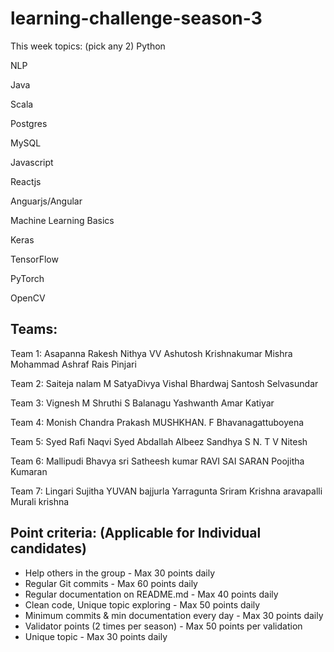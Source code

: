 # learning-challenge-season-3

This week topics: (pick any 2)
Python

NLP

Java

Scala

Postgres

MySQL

Javascript

Reactjs

Anguarjs/Angular

Machine Learning Basics

Keras

TensorFlow

PyTorch

OpenCV

## Teams:

Team 1:
Asapanna Rakesh
Nithya VV
Ashutosh Krishnakumar Mishra
Mohammad Ashraf Rais Pinjari 

Team 2:
Saiteja nalam
M SatyaDivya
Vishal Bhardwaj
Santosh Selvasundar

Team 3:
Vignesh M
Shruthi S
Balanagu Yashwanth
Amar Katiyar

Team 4:
Monish
Chandra Prakash
MUSHKHAN. F
Bhavanagattuboyena

Team 5:
Syed Rafi Naqvi
Syed  Abdallah Albeez
Sandhya S
N. T V Nitesh

Team 6:
Mallipudi Bhavya sri
Satheesh kumar
RAVI SAI SARAN
Poojitha Kumaran 

Team 7:
Lingari Sujitha
YUVAN bajjurla
Yarragunta  Sriram Krishna
aravapalli Murali krishna

## Point criteria: (Applicable for Individual candidates)
- Help others in the group - Max 30 points daily
- Regular Git commits - Max 60 points daily
- Regular documentation on README.md - Max 40 points daily
- Clean code, Unique topic exploring - Max 50 points daily
- Minimum commits & min documentation every day - Max 30 points daily
- Validator points (2 times per season) - Max 50 points per validation
- Unique topic - Max 30 points daily

